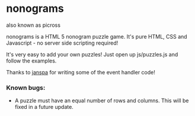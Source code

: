 nonograms
=========
also known as picross

nonograms is a HTML 5 nonogram puzzle game. It's pure HTML, CSS and Javascript - no server side scripting required!

It's very easy to add your own puzzles! Just open up js/puzzles.js and follow the examples.

Thanks to [janspa](https://github.com/janspa) for writing some of the event handler code!

### Known bugs:
* A puzzle must have an equal number of rows and columns. This will be fixed in a future update.